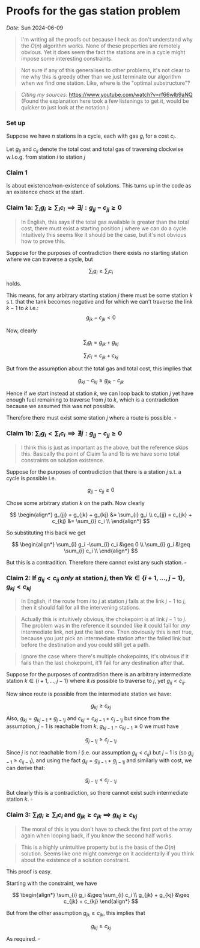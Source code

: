 # Proofs for the gas station problem
*Date*: Sun 2024-06-09

> I'm writing all the proofs out because I heck as don't understand why the $O(n)$ algorithm works. None of these properties are remotely obvious. Yet it does seem the fact the stations are in a cycle might impose some interesting constraints.

> Not sure if any of this generalises to other problems, it's not clear to me why this is greedy other than we just terminate our algorithm when we find one station. Like, where is the "optimal substructure"?

> _Citing my sources_: https://www.youtube.com/watch?v=rf66wlb9aNQ (Found the explanation here took a few listenings to get it, would be quicker to just look at the notation.)

### Set up

Suppose we have $n$ stations in a cycle, each with gas $g_i$ for a cost $c_i$. 


Let $g_{ij}$ and $c_{ij}$ denote the total cost and total gas of traversing clockwise w.l.o.g. from station $i$ to station $j$

### Claim 1
Is about existence/non-existence of solutions. This turns up in the code as an existence check at the start.

### Claim 1a: $\sum_{i} g_i \geq \sum_{i} c_i \implies \exists j: g_{jj} - c_{jj} \geq 0$

> In English, this says if the total gas available is greater than the total cost, there must exist a starting position $j$ where we can do a cycle. Intuitively this seems like it should be the case, but it's not obvious how to prove this.

Suppose for the purposes of contradiction there exists _no_ starting station where we can traverse a cycle, but 

$$
\sum_{i} g_i \geq \sum_{i} c_i
$$ 

holds.

This means, for any arbitrary starting station $j$ there must be some station $k$ s.t. that the tank becomes negative and for which we can't traverse the link $k - 1$ to $k$ i.e.: 
$$g_{jk} - c_{jk} < 0$$

Now, clearly

$$
\sum_{i} g_i = g_{jk} + g_{kj}
$$

$$
\sum_{i} c_i  = c_{jk} + c_{kj}
$$

But from the assumption about the total gas and total cost, this implies that 

$$
g_{kj} - c_{kj} \geq g_{jk} - c_{jk}
$$

Hence if we start instead at station $k$, we can loop back to station $j$ yet have enough fuel remaining to traverse from $j$ to $k$, which is a contradiction because we assumed this was not possible. 

Therefore there must exist some station $j$ where a route is possible. $\square$


### Claim 1b: $\sum_{i} g_i < \sum_{i} c_i \implies \nexists j: g_{jj} - c_{jj} \geq 0$
> I think this is just as important as the above, but the reference skips this. Basically the point of Claim 1a and 1b is we have some total constraints on solution existence. 

Suppose for the purposes of contradiction that there is a station $j$ s.t. a cycle is possible i.e. 

$$
g_{jj} - c_{jj} \geq 0
$$

Chose some arbitrary station $k$ on the path. Now clearly

$$
\begin{align*}
    g_{jj} = g_{jk} + g_{kj} &= \sum_{i} g_i \\ 
    c_{jj} = c_{jk} + c_{kj} &= \sum_{i} c_i \\ 
\end{align*}
$$

So substituting this back we get

$$
\begin{align*}
    \sum_{i} g_i -\sum_{i} c_i &\geq 0  \\ 
   \sum_{i} g_i &\geq \sum_{i} c_i \\ 
\end{align*}
$$

But this is a contradition. Therefore there cannot exist any such station. $\square$


### Claim 2: If $g_{ij} < c_{ij}$ _only_ at station $j$, then $\forall k \in \{i + 1, ..., j - 1\}, g_{kj} < c_{kj}$
> In English, if the route from $i$ to $j$ at station $j$ fails at the link $j-1$ to $j$, then it should fail for all the intervening stations.

> Actually this is intuitively obvious, the chokepoint is at link $j-1$ to $j$. The problem was in the reference it sounded like it could fail for _any_ intermediate link, not just the last one. Then obviously this is not true, because you just pick an intermediate station after the failed link but before the destination and you could still get a path.

> Ignore the case where there's multiple chokepoints, it's obvious if it fails than the last chokepoint, it'll fail for any destination after that. 

Suppose for the purposes of contradition there is an arbitrary intermediate station $k \in \{i + 1, ..., j - 1\}$ where it _is_ possible to traverse to $j$, yet $g_{ij} < c_{ij}$. 

Now since route is possible from the intermediate station we have: 

$$
    g_{kj} \geq c_{kj}
$$

Also, $g_{kj} = g_{kj-1} + g_{j-1j}$ and $c_{kj} = c_{kj-1} + c_{j-1j}$ but since from the assumption, $j-1$ is reachable from $k$, $g_{kj-1} - c_{kj-1} \geq 0$ we must have 

$$
    g_{j-1j} \geq c_{j-1j}
$$

Since $j$ is not reachable from $i$ (i.e. our assumption $g_{ij} < c_{ij}$) but $j-1$ is (so $g_{ij-1} \geq c_{ij-1}$), and using the fact $g_{ij} = g_{ij-1} + g_{j-1j}$ and similarly with cost, we can derive that:

$$
    g_{j-1j} < c_{j-1j}
$$

But clearly this is a contradiction, so there cannot exist such intermediate station $k$.  $\square$

### Claim 3: $\sum_{i} g_i \geq \sum_{i} c_i$  and $g_{jk} \geq c_{jk}$ $\implies$ $g_{kj} \geq c_{kj}$

> The moral of this is you don't have to check the first part of the array again when looping back, if you know the second half works.

> This is a highly unintuitive property but is the basis of the $O(n)$ solution. Seems like one might converge on it accidentally if you think about the existence of a solution constraint. 

This proof is easy. 

Starting with the constraint, we have

$$
\begin{align*}
\sum_{i} g_i &\geq \sum_{i} c_i \\
g_{jk} + g_{kj} &\geq c_{jk} + c_{kj}
\end{align*}
$$

But from the other assumption $g_{jk} \geq c_{jk}$, this implies that

$$
g_{kj} \geq c_{kj}
$$

As required.  $\square$